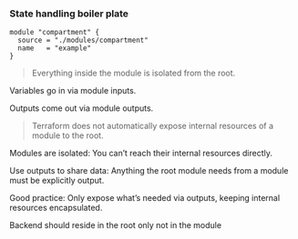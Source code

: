 ### State handling boiler plate
```
module "compartment" {
  source = "./modules/compartment"
  name   = "example"
}
```

<blockquote>Everything inside the module is isolated from the root.</blockquote>

Variables go in via module inputs.

Outputs come out via module outputs.

<blockquote>Terraform does not automatically expose internal resources of a module to the root.</blockquote>

Modules are isolated: You can’t reach their internal resources directly.

Use outputs to share data: Anything the root module needs from a module must be explicitly output.

Good practice: Only expose what’s needed via outputs, keeping internal resources encapsulated.

Backend should reside in the root only not in the module
